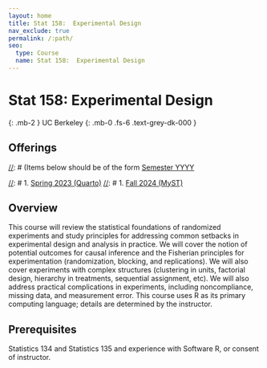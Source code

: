 ```yaml
---
layout: home
title: Stat 158:  Experimental Design
nav_exclude: true
permalink: /:path/
seo:
  type: Course
  name: Stat 158:  Experimental Design
---
```


# Stat 158:  Experimental Design
{: .mb-2 }
UC Berkeley
{: .mb-0 .fs-6 .text-grey-dk-000 }


## Offerings

[//]: # (Items below should be of the form [Semester YYYY](semester-year)

[//]: # (Notably the paths should not have leading slashes in real sites.)

[//]: # 1. [Spring 2023 (Quarto)](/stat999-quarto)
[//]: # 1. [Fall 2024 (MyST)](/stat999-myst)

## Overview

This course will review the statistical foundations of randomized experiments and study principles for addressing common setbacks in experimental design and analysis in practice. We will cover the notion of potential outcomes for causal inference and the Fisherian principles for experimentation (randomization, blocking, and replications). We will also cover experiments with complex structures (clustering in units, factorial design, hierarchy in treatments, sequential assignment, etc). We will also address practical complications in experiments, including noncompliance, missing data, and measurement error. This course uses R as its primary computing language; details are determined by the instructor.


## Prerequisites

Statistics 134 and Statistics 135 and experience with Software R, or consent of instructor.
